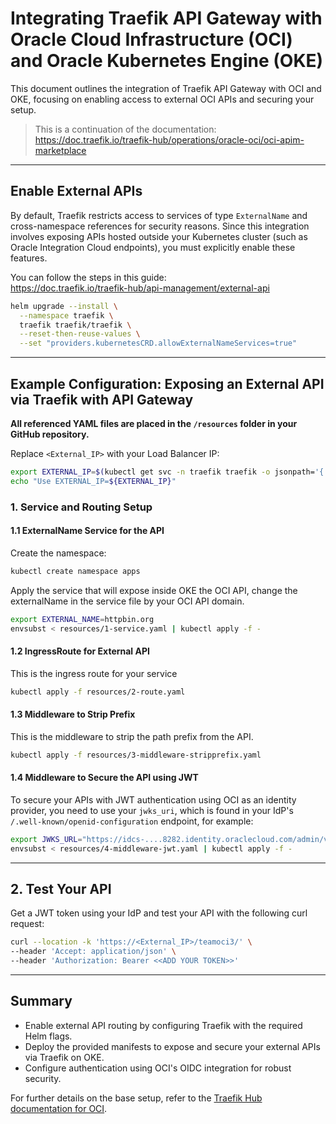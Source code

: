 # Integrating Traefik API Gateway with Oracle Cloud Infrastructure (OCI) and Oracle Kubernetes Engine (OKE)

This document outlines the integration of Traefik API Gateway with OCI and OKE, focusing on enabling access to external OCI APIs and securing your setup.

> This is a continuation of the documentation:  
> https://doc.traefik.io/traefik-hub/operations/oracle-oci/oci-apim-marketplace

---

## Enable External APIs

By default, Traefik restricts access to services of type `ExternalName` and cross-namespace references for security reasons. Since this integration involves exposing APIs hosted outside your Kubernetes cluster (such as Oracle Integration Cloud endpoints), you must explicitly enable these features.

You can follow the steps in this guide:  
https://doc.traefik.io/traefik-hub/api-management/external-api

```bash
helm upgrade --install \
  --namespace traefik \
  traefik traefik/traefik \
  --reset-then-reuse-values \
  --set "providers.kubernetesCRD.allowExternalNameServices=true"
```

---

## Example Configuration: Exposing an External API via Traefik with API Gateway

**All referenced YAML files are placed in the `/resources` folder in your GitHub repository.**

Replace `<External_IP>` with your Load Balancer IP:

```bash
export EXTERNAL_IP=$(kubectl get svc -n traefik traefik -o jsonpath='{.status.loadBalancer.ingress[0].ip}')
echo "Use EXTERNAL_IP=${EXTERNAL_IP}"
```

### 1. Service and Routing Setup

#### 1.1 ExternalName Service for the API

Create the namespace:

```bash
kubectl create namespace apps
```

Apply the service that will expose inside OKE the OCI API, change the externalName in the service file by your OCI API domain.

```bash
export EXTERNAL_NAME=httpbin.org
envsubst < resources/1-service.yaml | kubectl apply -f -
```

#### 1.2 IngressRoute for External API

This is the ingress route for your service

```bash
kubectl apply -f resources/2-route.yaml
```

#### 1.3 Middleware to Strip Prefix

This is the middleware to strip the path prefix from the API.

```bash
kubectl apply -f resources/3-middleware-stripprefix.yaml
```

#### 1.4 Middleware to Secure the API using JWT

To secure your APIs with JWT authentication using OCI as an identity provider, you need to use your `jwks_uri`, which is found in your IdP's `/.well-known/openid-configuration` endpoint, for example:

```bash
export JWKS_URL="https://idcs-....8282.identity.oraclecloud.com/admin/v1/SigningCert/jwk"
envsubst < resources/4-middleware-jwt.yaml | kubectl apply -f -
```

---

## 2. Test Your API

Get a JWT token using your IdP and test your API with the following curl request:

```bash
curl --location -k 'https://<External_IP>/teamoci3/' \
--header 'Accept: application/json' \
--header 'Authorization: Bearer <<ADD YOUR TOKEN>>'
```

---

## Summary

- Enable external API routing by configuring Traefik with the required Helm flags.
- Deploy the provided manifests to expose and secure your external APIs via Traefik on OKE.
- Configure authentication using OCI's OIDC integration for robust security.

For further details on the base setup, refer to the [Traefik Hub documentation for OCI](https://doc.traefik.io/traefik-hub/operations/oracle-oci/oci-apim-marketplace).